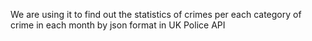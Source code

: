 We are using it to find out the statistics of crimes per each category of crime in each month by json format in UK Police API

